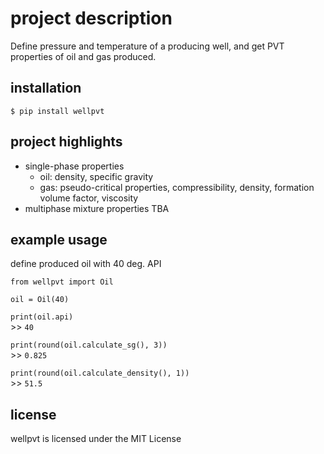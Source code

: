 # project description

Define pressure and temperature of a producing well, and get PVT properties of oil and gas produced.

## installation

`$ pip install wellpvt`

## project highlights
- single-phase properties
    - oil: density, specific gravity
    - gas: pseudo-critical properties, compressibility, density, formation volume factor, viscosity
- multiphase mixture properties TBA

## example usage
define produced oil with 40 deg. API  

`from wellpvt import Oil`
     
`oil = Oil(40)`   

`print(oil.api)`    
\>> `40`  

`print(round(oil.calculate_sg(), 3))`    
\>> `0.825`     

`print(round(oil.calculate_density(), 1))`    
\>> `51.5`     

## license

wellpvt is licensed under the MIT License
